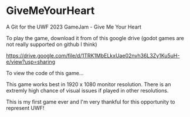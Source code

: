 # GiveMeYourHeart
A Git for the UWF 2023 GameJam - Give Me Your Heart

To play the game, download it from of this google drive (godot games are not really supported on github I think)

https://drive.google.com/file/d/1TRK1MbELkxUae02nvh36L3Zy1Ku5uH-e/view?usp=sharing

To view the code of this game...

This game works best in 1920 x 1080 monitor resolution.
There is an extremly high chance of visual issues if played in other resolutions.

This is my first game ever and I'm very thankful for this opportunity to represent UWF!
